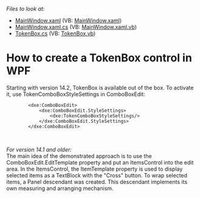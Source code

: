 <!-- default file list -->
*Files to look at*:

* [MainWindow.xaml](./CS/TokenBoxExample/MainWindow.xaml) (VB: [MainWindow.xaml](./VB/TokenBoxExample/MainWindow.xaml))
* [MainWindow.xaml.cs](./CS/TokenBoxExample/MainWindow.xaml.cs) (VB: [MainWindow.xaml.vb](./VB/TokenBoxExample/MainWindow.xaml.vb))
* [TokenBox.cs](./CS/TokenBoxExample/TokenBox.cs) (VB: [TokenBox.vb](./VB/TokenBoxExample/TokenBox.vb))
<!-- default file list end -->
# How to create a TokenBox control in WPF


<p>Starting with version 14.2, TokenBox is available out of the box. To activate it, use TokenComboBoxStyleSettings in ComboBoxEdit:</p>


```xaml
        <dxe:ComboBoxEdit>
            <dxe:ComboBoxEdit.StyleSettings>
                <dxe:TokenComboBoxStyleSettings/>
            </dxe:ComboBoxEdit.StyleSettings>
        </dxe:ComboBoxEdit>
```


<p> </p>
<p><em>For version 14.1 and older:</em><br />The main idea of the demonstrated approach is to use the ComboBoxEdit.EditTemplate property and put an ItemsControl into the edit area. In the ItemsControl, the ItemTemplate property is used to display selected items as a TextBlock with the "Cross" button. To wrap selected items, a Panel descendant was created. This descendant implements its own measuring and arranging mechanism.</p>

<br/>


